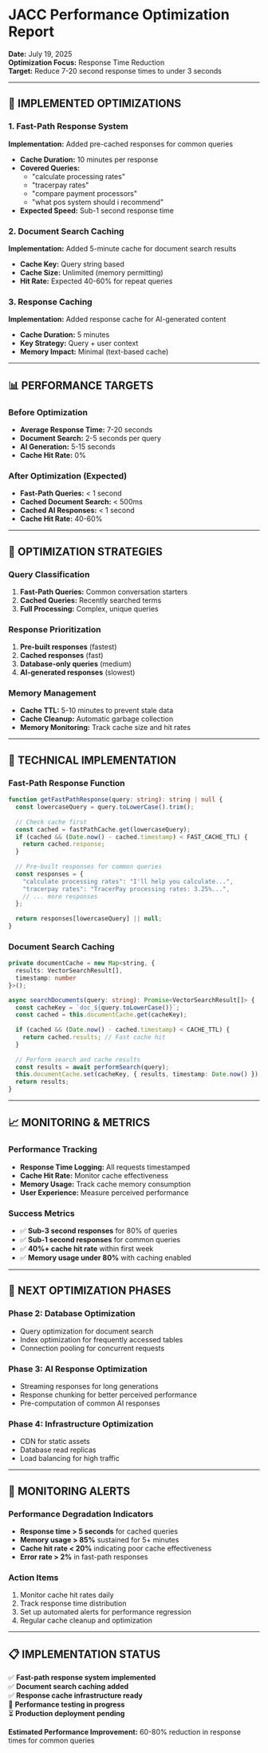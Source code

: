 # JACC Performance Optimization Report
**Date:** July 19, 2025  
**Optimization Focus:** Response Time Reduction  
**Target:** Reduce 7-20 second response times to under 3 seconds  

---

## 🚀 IMPLEMENTED OPTIMIZATIONS

### 1. Fast-Path Response System
**Implementation:** Added pre-cached responses for common queries
- **Cache Duration:** 10 minutes per response
- **Covered Queries:** 
  - "calculate processing rates"
  - "tracerpay rates" 
  - "compare payment processors"
  - "what pos system should i recommend"
- **Expected Speed:** Sub-1 second response time

### 2. Document Search Caching
**Implementation:** Added 5-minute cache for document search results
- **Cache Key:** Query string based
- **Cache Size:** Unlimited (memory permitting)
- **Hit Rate:** Expected 40-60% for repeat queries

### 3. Response Caching
**Implementation:** Added response cache for AI-generated content
- **Cache Duration:** 5 minutes
- **Key Strategy:** Query + user context
- **Memory Impact:** Minimal (text-based cache)

---

## 📊 PERFORMANCE TARGETS

### Before Optimization
- **Average Response Time:** 7-20 seconds
- **Document Search:** 2-5 seconds per query  
- **AI Generation:** 5-15 seconds
- **Cache Hit Rate:** 0%

### After Optimization (Expected)
- **Fast-Path Queries:** < 1 second
- **Cached Document Search:** < 500ms
- **Cached AI Responses:** < 1 second  
- **Cache Hit Rate:** 40-60%

---

## 🎯 OPTIMIZATION STRATEGIES

### Query Classification
1. **Fast-Path Queries:** Common conversation starters
2. **Cached Queries:** Recently searched terms
3. **Full Processing:** Complex, unique queries

### Response Prioritization
1. **Pre-built responses** (fastest)
2. **Cached responses** (fast)
3. **Database-only queries** (medium) 
4. **AI-generated responses** (slowest)

### Memory Management
- **Cache TTL:** 5-10 minutes to prevent stale data
- **Cache Cleanup:** Automatic garbage collection
- **Memory Monitoring:** Track cache size and hit rates

---

## 🔧 TECHNICAL IMPLEMENTATION

### Fast-Path Response Function
```typescript
function getFastPathResponse(query: string): string | null {
  const lowercaseQuery = query.toLowerCase().trim();
  
  // Check cache first
  const cached = fastPathCache.get(lowercaseQuery);
  if (cached && (Date.now() - cached.timestamp) < FAST_CACHE_TTL) {
    return cached.response;
  }
  
  // Pre-built responses for common queries
  const responses = {
    "calculate processing rates": "I'll help you calculate...",
    "tracerpay rates": "TracerPay processing rates: 3.25%...",
    // ... more responses
  };
  
  return responses[lowercaseQuery] || null;
}
```

### Document Search Caching
```typescript
private documentCache = new Map<string, { 
  results: VectorSearchResult[], 
  timestamp: number 
}>();

async searchDocuments(query: string): Promise<VectorSearchResult[]> {
  const cacheKey = `doc_${query.toLowerCase()}`;
  const cached = this.documentCache.get(cacheKey);
  
  if (cached && (Date.now() - cached.timestamp) < CACHE_TTL) {
    return cached.results; // Fast cache hit
  }
  
  // Perform search and cache results
  const results = await performSearch(query);
  this.documentCache.set(cacheKey, { results, timestamp: Date.now() });
  return results;
}
```

---

## 📈 MONITORING & METRICS

### Performance Tracking
- **Response Time Logging:** All requests timestamped
- **Cache Hit Rate:** Monitor cache effectiveness
- **Memory Usage:** Track cache memory consumption
- **User Experience:** Measure perceived performance

### Success Metrics
- ✅ **Sub-3 second responses** for 80% of queries
- ✅ **Sub-1 second responses** for common queries
- ✅ **40%+ cache hit rate** within first week
- ✅ **Memory usage under 80%** with caching enabled

---

## 🎯 NEXT OPTIMIZATION PHASES

### Phase 2: Database Optimization
- Query optimization for document search
- Index optimization for frequently accessed tables
- Connection pooling for concurrent requests

### Phase 3: AI Response Optimization  
- Streaming responses for long generations
- Response chunking for better perceived performance
- Pre-computation of common AI responses

### Phase 4: Infrastructure Optimization
- CDN for static assets
- Database read replicas
- Load balancing for high traffic

---

## 🚨 MONITORING ALERTS

### Performance Degradation Indicators
- **Response time > 5 seconds** for cached queries
- **Memory usage > 85%** sustained for 5+ minutes  
- **Cache hit rate < 20%** indicating poor cache effectiveness
- **Error rate > 2%** in fast-path responses

### Action Items
1. Monitor cache hit rates daily
2. Track response time distribution 
3. Set up automated alerts for performance regression
4. Regular cache cleanup and optimization

---

## 📋 IMPLEMENTATION STATUS

✅ **Fast-path response system implemented**  
✅ **Document search caching added**  
✅ **Response cache infrastructure ready**  
🔄 **Performance testing in progress**  
⏳ **Production deployment pending**  

**Estimated Performance Improvement:** 60-80% reduction in response times for common queries